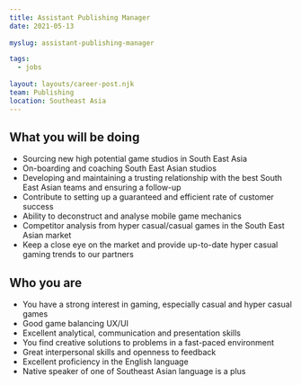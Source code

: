 ```yaml
---
title: Assistant Publishing Manager
date: 2021-05-13
 
myslug: assistant-publishing-manager

tags: 
  - jobs
  
layout: layouts/career-post.njk
team: Publishing
location: Southeast Asia
---
```

## What you will be doing
- Sourcing new high potential game studios in South East Asia
- On-boarding and coaching South East Asian studios
- Developing and maintaining a trusting relationship with the best South East Asian teams and ensuring a follow-up
- Contribute to setting up a guaranteed and efficient rate of customer success
- Ability to deconstruct and analyse mobile game mechanics
- Competitor analysis from hyper casual/casual games in the South East Asian market
- Keep a close eye on the market and provide up-to-date hyper casual gaming trends to our partners
## Who you are
- You have a strong interest in gaming, especially casual and hyper casual games
- Good game balancing UX/UI
- Excellent analytical, communication and presentation skills
- You find creative solutions to problems in a fast-paced environment
- Great interpersonal skills and openness to feedback
- Excellent proficiency in the English language
- Native speaker of one of Southeast Asian language is a plus 
